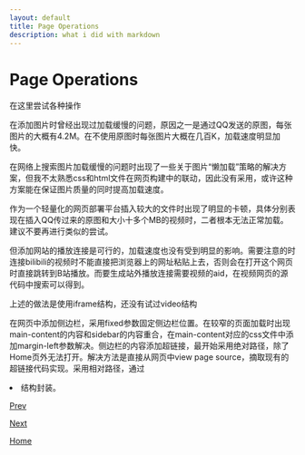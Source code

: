 ```yaml
---
layout: default
title: Page Operations
description: what i did with markdown
---
```


# Page Operations

在这里尝试各种操作

在添加图片时曾经出现过加载缓慢的问题，原因之一是通过QQ发送的原图，每张图片的大概有4.2M。在不使用原图时每张图片大概在几百K，加载速度明显加快。

在网络上搜索图片加载缓慢的问题时出现了一些关于图片“懒加载”策略的解决方案，但我不太熟悉css和html文件在网页构建中的联动，因此没有采用，或许这种方案能在保证图片质量的同时提高加载速度。

作为一个轻量化的网页部署平台插入较大的文件时出现了明显的卡顿，具体分别表现在插入QQ传过来的原图和大小十多个MB的视频时，二者根本无法正常加载。建议不要再进行类似的尝试。

但添加网站的播放连接是可行的，加载速度也没有受到明显的影响。需要注意的时连接bilibili的视频时不能直接把浏览器上的网址粘贴上去，否则会在打开这个网页时直接跳转到B站播放。而要生成站外播放连接需要视频的aid，在视频网页的源代码中搜索可以得到。

上述的做法是使用iframe结构，还没有试过video结构


在网页中添加侧边栏，采用fixed参数固定侧边栏位置。在较窄的页面加载时出现main-content的内容和sidebar的内容重合，在main-content对应的css文件中添加margin-left参数解决。侧边栏的内容添加超链接，最开始采用绝对路径，除了Home页外无法打开。解决方法是直接从网页中view page source，摘取现有的超链接代码实现。采用相对路径，通过<li>结构封装。

[Prev](./preface.md)

[Next](./insert-&-adjust-pictures.md)

[Home](../index.md)